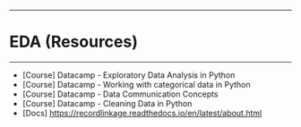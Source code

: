---------------------------------
# EDA (Resources)
---------------------------------
- [Course] Datacamp - Exploratory Data Analysis in Python
- [Course] Datacamp - Working with categorical data in Python
- [Course] Datacamp - Data Communication Concepts
- [Course] Datacamp - Cleaning Data in Python
- [Docs] https://recordlinkage.readthedocs.io/en/latest/about.html